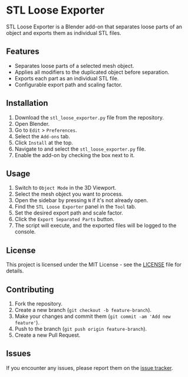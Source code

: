 # STL Loose Exporter

STL Loose Exporter is a Blender add-on that separates loose parts of an object and exports them as individual STL files.

## Features

- Separates loose parts of a selected mesh object.
- Applies all modifiers to the duplicated object before separation.
- Exports each part as an individual STL file.
- Configurable export path and scaling factor.

## Installation

1. Download the `stl_loose_exporter.py` file from the repository.
2. Open Blender.
3. Go to `Edit` > `Preferences`.
4. Select the `Add-ons` tab.
5. Click `Install` at the top.
6. Navigate to and select the `stl_loose_exporter.py` file.
7. Enable the add-on by checking the box next to it.

## Usage

1. Switch to `Object Mode` in the 3D Viewport.
2. Select the mesh object you want to process.
3. Open the sidebar by pressing `N` if it's not already open.
4. Find the `STL Loose Exporter` panel in the `Tool` tab.
5. Set the desired export path and scale factor.
6. Click the `Export Separated Parts` button.
7. The script will execute, and the exported files will be logged to the console.

## License

This project is licensed under the MIT License - see the [LICENSE](LICENSE) file for details.

## Contributing

1. Fork the repository.
2. Create a new branch (`git checkout -b feature-branch`).
3. Make your changes and commit them (`git commit -am 'Add new feature'`).
4. Push to the branch (`git push origin feature-branch`).
5. Create a new Pull Request.

## Issues

If you encounter any issues, please report them on the [issue tracker](https://github.com/thhart/stl-loose-exporter/issues).

